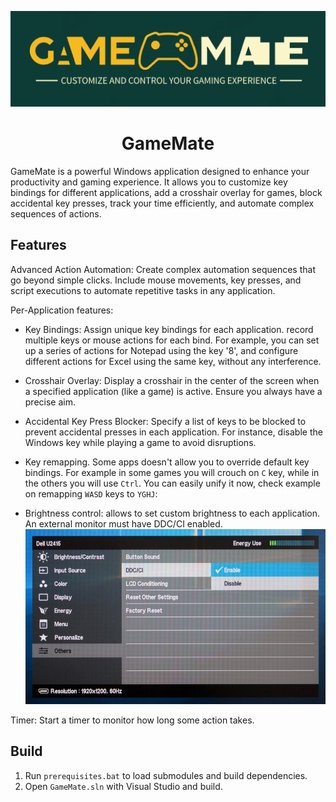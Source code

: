<p align="center">
  <img src="./media/logo.png" alt="GameMate logo">
</p>
<h1 align="center">GameMate</h1>

GameMate is a powerful Windows application designed to enhance your productivity and gaming experience. It allows you to customize key bindings for different applications, add a crosshair overlay for games, block accidental key presses, track your time efficiently, and automate complex sequences of actions.

## Features

Advanced Action Automation: Create complex automation sequences that go beyond simple clicks. Include mouse movements, key presses, and script executions to automate repetitive tasks in any application.

Per-Application features:

- Key Bindings: Assign unique key bindings for each application. record multiple keys or mouse actions for each bind. For example, you can set up a series of actions for Notepad using the key '8', and configure different actions for Excel using the same key, without any interference.

- Crosshair Overlay: Display a crosshair in the center of the screen when a specified application (like a game) is active. Ensure you always have a precise aim.

- Accidental Key Press Blocker: Specify a list of keys to be blocked to prevent accidental presses in each application. For instance, disable the Windows key while playing a game to avoid disruptions.

- Key remapping. Some apps doesn't allow you to override default key bindings. For example in some games you will crouch on `C` key, while in the others you will use `Ctrl`. You can easily unify it now, check example on remapping  `WASD` keys to `YGHJ`:


- Brightness control: allows to set custom brightness to each application. An external monitor must have DDC/CI enabled.
![GameMate](./media/ddcci.jpg)

Timer: Start a timer to monitor how long some action takes.


## Build

1. Run `prerequisites.bat` to load submodules and build dependencies.
2. Open `GameMate.sln` with Visual Studio and build.
